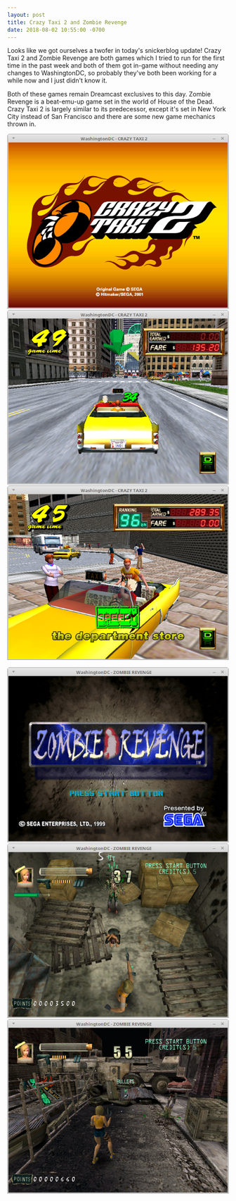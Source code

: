 ```yaml
---
layout: post
title: Crazy Taxi 2 and Zombie Revenge
date: 2018-08-02 10:55:00 -0700
---
```

Looks like we got ourselves a twofer in today's snickerblog update!
Crazy Taxi 2 and Zombie Revenge are both games which I tried to run for
the first time in the past week and both of them got in-game without
needing any changes to WashingtonDC, so probably they've both been working
for a while now and I just didn't know it.

Both of these games remain Dreamcast exclusives to this day.  Zombie
Revenge is a beat-emu-up game set in the world of House of the Dead.
Crazy Taxi 2 is largely similar to its predecessor, except it's set in
New York City instead of San Francisco and there are some new game
mechanics thrown in.

![](crazy_taxi_2_title.png)
![](crazy_taxi_2_ingame_1.png)
![](crazy_taxi_2_ingame_2.png)

![](zombie_revenge_title.png)
![](zombie_revenge_ingame_1.png)
![](zombie_revenge_ingame_2.png)
